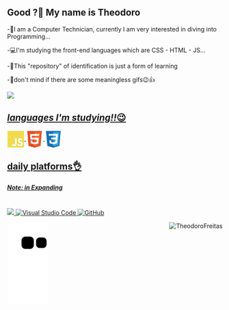 <h2>Good ?👋 My name is Theodoro</h2>

<p>-🤔I am a Computer Technician, currently I am very interested in diving into Programming...<br></p>
<p>-💻I'm studying the front-end languages which are CSS - HTML - JS... <br></p>
<p>-🚨This "repository" of identification is just a form of learning <br></p>
<p>-🚨don't mind if there are some meaningless gifs😉👍<br></p>

<div>
  <a href="https://github.com/TheodoroFreitas">
  <img height="180em" src="https://github-readme-stats.vercel.app/api?username=TheodoroFreitas&show_icons=true&theme=dark&include_all_commits=true&count_private=true"/>
</div>
<div>  
  <h2><i>
languages I'm studying!!</i>😉</h2>
    
<img align="center" alt="Teo-Js" height="40" width="40" src="https://raw.githubusercontent.com/devicons/devicon/master/icons/javascript/javascript-plain.svg">
  <img align="center" alt="Teo-HTML" height="40" width="40" src="https://raw.githubusercontent.com/devicons/devicon/master/icons/html5/html5-original.svg">
  <img align="center" alt="Teo-CSS" height="40" width="40" src="https://raw.githubusercontent.com/devicons/devicon/master/icons/css3/css3-original.svg">
 </div>   
<h2>daily platforms👌</h2>
  <h5>Note: in Expanding </h5>
  <br>
  <div> 
  <img target="_blank"><img src="https://img.shields.io/badge/Windows-0078D6?style=for-the-badge&logo=windows&logoColor=white" target="_blank"/>
<img alt="Visual Studio Code" src="https://img.shields.io/badge/VisualStudioCode-0078d7.svg?style=for-the-badge&logo=visual-studio-code&logoColor=white"/>
    <img alt="GitHub" src="https://img.shields.io/badge/github-%23121011.svg?style=for-the-badge&logo=github&logoColor=white"/>
  
  
  ![Snake animation](https://github.com/TheodoroFreitas/TheodoroFreitas/blob/output/github-contribution-grid-snake.svg)
      <img align="right" src="https://komarev.com/ghpvc/?username=TheodoroFreitas&color=green" alt="TheodoroFreitas"/>
    

  
